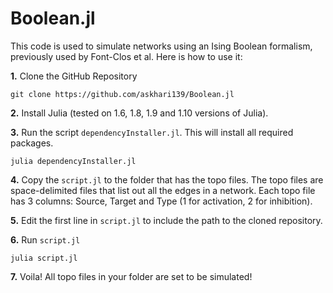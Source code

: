 # Boolean.jl

This code is used to simulate networks using an Ising Boolean formalism, previously used by Font-Clos et al. Here is how to use it:

**1.** Clone the GitHub Repository
```
git clone https://github.com/askhari139/Boolean.jl
```
**2.** Install Julia (tested on 1.6, 1.8, 1.9 and 1.10 versions of Julia). 

**3.** Run the script ``dependencyInstaller.jl``. This will install all required packages.
```
julia dependencyInstaller.jl
```
**4.** Copy the ``script.jl`` to the folder that has the topo files. The topo files are space-delimited files that list out all the edges in a network. Each topo file has 3 columns: Source, Target and Type (1 for activation, 2 for inhibition).

**5.** Edit the first line in ``script.jl`` to include the path to the cloned repository.

**6.** Run ``script.jl``
```
julia script.jl
```

**7.** Voila! All topo files in your folder are set to be simulated!

